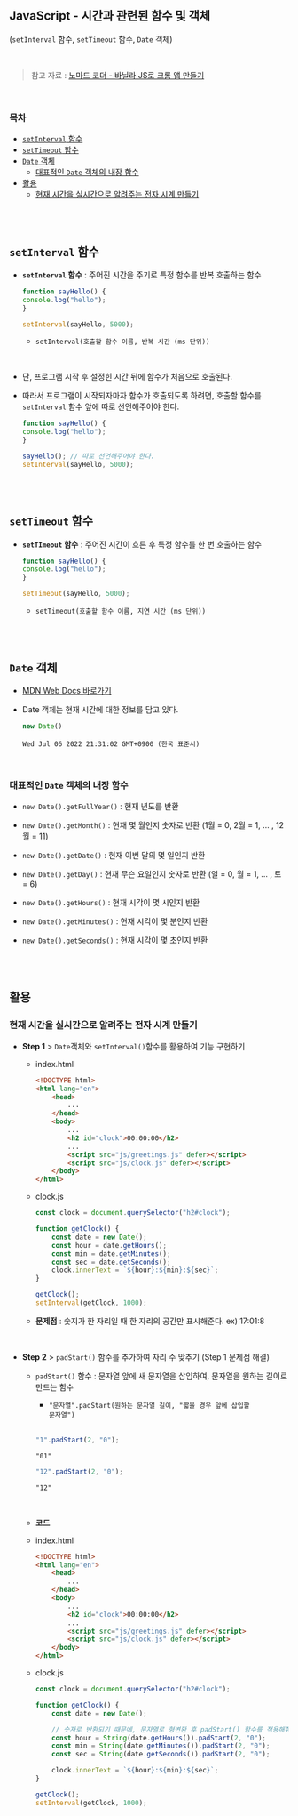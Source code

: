 ## JavaScript - 시간과 관련된 함수 및 객체     
(<code>setInterval</code> 함수, <code>setTimeout</code> 함수, <code>Date</code> 객체)

<br/>

> 참고 자료 : <a href="https://nomadcoders.co/javascript-for-beginners">노마드 코더 - 바닐라 JS로 크롬 앱 만들기</a>

<br/>

### 목차

  - <a href="https://github.com/SangYoonLee1231/TIL/blob/main/JavaScript/javascript_time_function.md#setinterval-%ED%95%A8%EC%88%98"><code>setInterval</code> 함수</a>
  - <a href="https://github.com/SangYoonLee1231/TIL/blob/main/JavaScript/javascript_time_function.md#settimeout-%ED%95%A8%EC%88%98"><code>setTimeout</code> 함수</a>
  - <a href="https://github.com/SangYoonLee1231/TIL/blob/main/JavaScript/javascript_time_function.md#date-%EA%B0%9D%EC%B2%B4"><code>Date</code> 객체</a>
    - <a href="https://github.com/SangYoonLee1231/TIL/blob/main/JavaScript/javascript_time_function.md#%EB%8C%80%ED%91%9C%EC%A0%81%EC%9D%B8-date-%EA%B0%9D%EC%B2%B4%EC%9D%98-%EB%82%B4%EC%9E%A5-%ED%95%A8%EC%88%98">대표적인 <code>Date</code> 객체의 내장 함수</a>
  - <a href="https://github.com/SangYoonLee1231/TIL/blob/main/JavaScript/javascript_time_function.md#%ED%99%9C%EC%9A%A9">활용</a> 
    - <a href="https://github.com/SangYoonLee1231/TIL/blob/main/JavaScript/javascript_time_function.md#%ED%98%84%EC%9E%AC-%EC%8B%9C%EA%B0%84%EC%9D%84-%EC%8B%A4%EC%8B%9C%EA%B0%84%EC%9C%BC%EB%A1%9C-%EC%95%8C%EB%A0%A4%EC%A3%BC%EB%8A%94-%EC%A0%84%EC%9E%90-%EC%8B%9C%EA%B3%84-%EB%A7%8C%EB%93%A4%EA%B8%B0">현재 시간을 실시간으로 알려주는 전자 시계 만들기</a>


<br/><br/>

## <code>setInterval</code> 함수

- <strong><code>setInterval</code> 함수</strong> : 주어진 시간을 주기로 특정 함수를 반복 호출하는 함수

    ```javascript
    function sayHello() {
    console.log("hello");
    }

    setInterval(sayHello, 5000);
    ```

    - <code>setInterval(호출할 함수 이름, 반복 시간 (ms 단위))</code>

<br/>

- 단, 프로그램 시작 후 설정힌 시간 뒤에 함수가 처음으로 호출된다.

- 따라서 프로그램이 시작되자마자 함수가 호출되도록 하려면, 호출할 함수를 <code>setInterval</code> 함수 앞에 따로 선언해주어야 한다.

    ```javascript
    function sayHello() {
    console.log("hello");
    }

    sayHello(); // 따로 선언해주어야 한다.
    setInterval(sayHello, 5000);
    ```

<br/><br/>

## <code>setTimeout</code> 함수

- <strong><code>setTImeout</code> 함수</strong> : 주어진 시간이 흐른 후 특정 함수를 한 번 호출하는 함수

    ```javascript
    function sayHello() {
    console.log("hello");
    }

    setTimeout(sayHello, 5000);
    ```

    - <code>setTimeout(호출할 함수 이름, 지연 시간 (ms 단위))</code>

<br/><br/>

## <code>Date</code> 객체

- <a href="https://developer.mozilla.org/ko/docs/Web/JavaScript/Reference/Global_Objects/Date">MDN Web Docs 바로가기</a>

- Date 객체는 현재 시간에 대한 정보를 담고 있다.

    ```javascript
    new Date()
    ```
    ```
    Wed Jul 06 2022 21:31:02 GMT+0900 (한국 표준시)
    ```

<br/>

### 대표적인 <code>Date</code> 객체의 내장 함수

- <code>new Date().getFullYear()</code> : 현재 년도를 반환

- <code>new Date().getMonth()</code> : 현재 몇 월인지 숫자로 반환 (1월 = 0, 2월 = 1, ... , 12월 = 11)

- <code>new Date().getDate()</code> : 현재 이번 달의 몇 일인지 반환

- <code>new Date().getDay()</code> : 현재 무슨 요일인지 숫자로 반환 (일 = 0, 월 = 1, ... , 토 = 6)

- <code>new Date().getHours()</code> : 현재 시각이 몇 시인지 반환

- <code>new Date().getMinutes()</code> : 현재 시각이 몇 분인지 반환

- <code>new Date().getSeconds()</code> : 현재 시각이 몇 초인지 반환

<br/><br/>

## 활용

### 현재 시간을 실시간으로 알려주는 전자 시계 만들기

- <strong>Step 1</strong> > <code>Date</code>객체와 <code>setInterval()</code>함수를 활용하여 기능 구현하기

    - index.html

        ```html
        <!DOCTYPE html>
        <html lang="en">
            <head>
                ...
            </head>
            <body>
                ...
                <h2 id="clock">00:00:00</h2>
                ...
                <script src="js/greetings.js" defer></script>
                <script src="js/clock.js" defer></script>
            </body>
        </html>
        ```

    - clock.js

        ```javascript
        const clock = document.querySelector("h2#clock");

        function getClock() {
            const date = new Date();
            const hour = date.getHours();
            const min = date.getMinutes();
            const sec = date.getSeconds();
            clock.innerText = `${hour}:${min}:${sec}`;
        }

        getClock();
        setInterval(getClock, 1000);
        ```

    - <strong>문제점</strong> : 숫지가 한 자리일 때 한 자리의 공간만 표시해준다. ex) 17:01:8

<br/>

- <strong>Step 2</strong> > <code>padStart()</code> 함수를 추가하여 자리 수 맞추기 (Step 1 문제점 해결)

    - <code>padStart()</code> 함수 : 문자열 앞에 새 문자열을 삽입하여, 문자열을 원하는 길이로 만드는 함수

        - <code>"문자열".padStart(원하는 문자열 길이, "짧을 경우 앞에 삽입할 문자열")</code>

        <br/>

        ```javascript
        "1".padStart(2, "0");
        ```
        ```
        "01"
        ```

        ```javascript
        "12".padStart(2, "0");
        ```
        ```
        "12"
        ```

    <br/>

    - <strong>코드</strong>

    - index.html

        ```html
        <!DOCTYPE html>
        <html lang="en">
            <head>
                ...
            </head>
            <body>
                ...
                <h2 id="clock">00:00:00</h2>
                ...
                <script src="js/greetings.js" defer></script>
                <script src="js/clock.js" defer></script>
            </body>
        </html>
        ```

    - clock.js

        ```javascript
        const clock = document.querySelector("h2#clock");

        function getClock() {
            const date = new Date();

            // 숫자로 반환되기 때문에, 문자열로 형변환 후 padStart() 함수를 적용해줘야 한다.
            const hour = String(date.getHours()).padStart(2, "0");
            const min = String(date.getMinutes()).padStart(2, "0");
            const sec = String(date.getSeconds()).padStart(2, "0");

            clock.innerText = `${hour}:${min}:${sec}`;
        }

        getClock();
        setInterval(getClock, 1000);
        ```